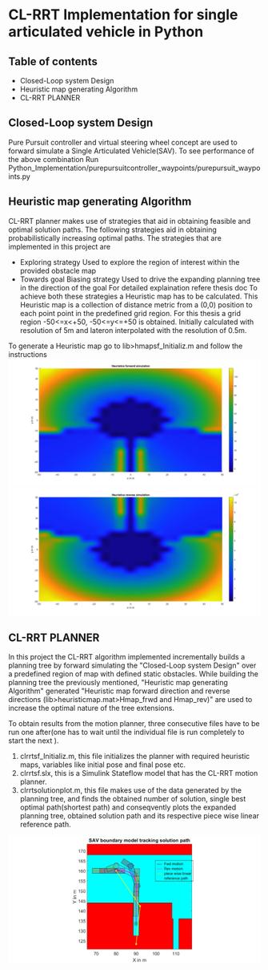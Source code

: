 # CL-RRT Implementation for single articulated vehicle in Python
## Table of contents
* Closed-Loop system Design 
* Heuristic map generating Algorithm
* CL-RRT PLANNER
## Closed-Loop system Design 
Pure Pursuit controller and virtual steering wheel concept are used to forward simulate a Single Articulated Vehicle(SAV). 
To see performance of the above combination Run Python_Implementation/purepursuitcontroller_waypoints/purepursuit_waypoints.py

## Heuristic map generating Algorithm
CL-RRT planner makes use of strategies that aid in obtaining feasible and optimal solution paths. The following strategies aid in obtaining probabilistically increasing optimal paths.
The strategies that are implemented in this project are
* Exploring strategy 
Used to explore the region of interest within the provided obstacle map 
* Towards goal Biasing strategy
Used to drive the expanding planning tree in the direction of the goal
For detailed explaination refere thesis doc
To achieve both these strategies a Heuristic map has to be calculated. This Heuristic map is a collection of distance metric from a (0,0) position to each point 
point in the predefined grid region. For this thesis a grid region -50<=x<+50, -50<=y<=+50 is obtained. Initially calculated with resolution of 5m and lateron 
interpolated with the resolution of 0.5m.

To generate a Heuristic map go to lib>hmapsf_Initializ.m and follow the instructions
<img src="/lib/images/hmapforward.jpg" width=600>
<img src="/lib/images/hmapreverse.jpg" width=600>
## CL-RRT PLANNER
In this project the CL-RRT algorithm implemented incrementally builds a planning tree by forward simulating the "Closed-Loop system Design" over a predefined 
region of map with defined static obstacles. While building the planning tree the previously mentioned,  "Heuristic map generating Algorithm" generated "Heuristic 
map forward direction and reverse directions (lib>heuristicmap.mat>Hmap_frwd and Hmap_rev)" are used to increase the optimal nature of the tree extensions.

To obtain results from the motion planner, three consecutive files have to be run one after(one has to wait until the individual file is run completely to 
start the next ).
1. clrrtsf_Initializ.m, this file initializes the planner with required heuristic maps, variables like initial pose and final pose etc.
2. clrrtsf.slx, this is a Simulink Stateflow model that has the CL-RRT motion planner.
3. clrrtsolutionplot.m, this file makes use of the data generated by the planning tree, and finds the obtained number of solution, single best optimal path(shortest path)
and conseqvently plots the expanded planning tree, obtained solution path and its respective piece wise linear reference path.
<img src="/lib/images/clrrtsolplotforgithub.jpg">
  
<!--### heuristic.m
https://bulldogjob.com/news/449-how-to-write-a-good-readme-for-your-github-project

simulation of Single Articulated Vehicle(SAV) using Pure Pursuit controller 

Heuristic map, to find nearest neighbour from the collection of tree nodes to the sample, is calculated offline. with resolution of 0.5m in grid size 0to50(m) on X axis, -50to50(m) on Y axis in right half plane,i.e,in 1st and 4th quadrants. Obtained results are mirrored to left half plane.
function, simmodelcaller() calls mod_purepcontroller.slx which includes vehicle and path tracking controller simulink model.
By calling  simmodelcaller() we forward simulate to each goal point in the grid.

Heuristic map can be plotted in two ways.
1.by calling heuristicmapplot.plot 
2. by using the cost values from cell array c(:,3) along with respective co-ordinates a "2-D look up table" can be obtained. In the respective lookup table dialogbox there is an option to 3D plot. 
example: hmaprev double array saved in heuristicmap.mat has co-ordinates in its 1st and 2nd columns and corresponding cost in 3rd column.
for hmapfrwd as well.
 
### treeexpansion.m
main script is treeexpansion.m. It has CL-RRT algorithm implemented as a script file with locally defined functions at the bottom of script file.
treeexpansion.m file is calling a simulink model named mod_purepcontroller.slx in every iteration and succesfull simulations add nodes and expand the tree.

### current status:
the above files produce tree extensions based on CL-RRT algorithm by oskar and store nodes in cell array "tn", But is very slow as calling simulink model from matlab script file lets the simulink model recompile at every iteration.
### planned future steps:
Integrate the treeexpansion.m into the simulink model and speed up the process.
heuristicmap costs will be accessed by a 2-D look up table within the simulink model.-->
